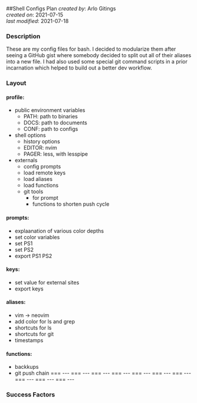 ##Shell Configs Plan
_created by_: Arlo Gitings  
_created on_: 2021-07-15  
_last modified_: 2021-07-18  
### Description
These are my config files for bash. I decided to modularize them after seeing a
GitHub gist where somebody decided to split out all of their aliases into a new
file. I had also used some special git command scripts in a prior incarnation
which helped to build out a better dev workflow. 
### Layout
#### profile:
- public environment variables
    - PATH: path to binaries
    - DOCS: path to documents
    - CONF: path to configs
- shell options
    - history options
    - EDITOR: nvim 
    - PAGER: less, with lesspipe
- externals
    - config prompts
    - load remote keys
    - load aliases
    - load functions
    - git tools
        - for prompt
        - functions to shorten push cycle
#### prompts:
- explaanation of various color depths
- set color variables
- set PS1
- set PS2
- export PS1 PS2
#### keys:
- set value for external sites
- export keys
#### aliases:
- vim -> neovim
- add color for ls and grep
- shortcuts for ls
- shortcuts for git
- timestamps
#### functions:
- backkups
- git push chain
=== --- === --- === --- === --- === --- === --- === --- === --- === --- === --- 
### Success Factors
